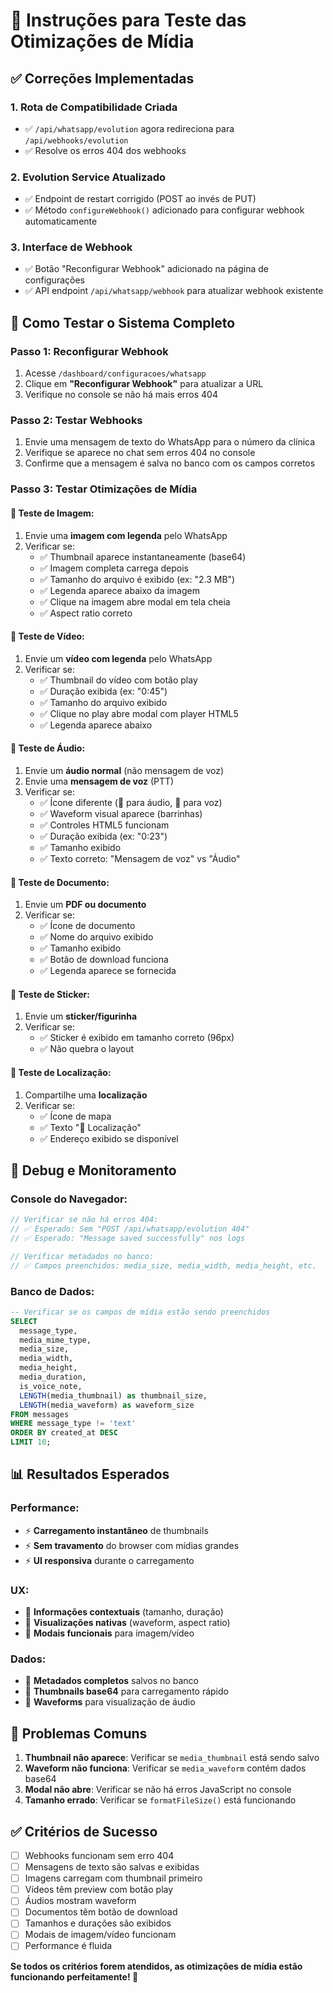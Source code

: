# 🧪 Instruções para Teste das Otimizações de Mídia

## ✅ Correções Implementadas

### 1. **Rota de Compatibilidade Criada**
- ✅ `/api/whatsapp/evolution` agora redireciona para `/api/webhooks/evolution`
- ✅ Resolve os erros 404 dos webhooks

### 2. **Evolution Service Atualizado**
- ✅ Endpoint de restart corrigido (POST ao invés de PUT)
- ✅ Método `configureWebhook()` adicionado para configurar webhook automaticamente

### 3. **Interface de Webhook**
- ✅ Botão "Reconfigurar Webhook" adicionado na página de configurações
- ✅ API endpoint `/api/whatsapp/webhook` para atualizar webhook existente

## 🧪 Como Testar o Sistema Completo

### Passo 1: Reconfigurar Webhook
1. Acesse `/dashboard/configuracoes/whatsapp`
2. Clique em **"Reconfigurar Webhook"** para atualizar a URL
3. Verifique no console se não há mais erros 404

### Passo 2: Testar Webhooks
1. Envie uma mensagem de texto do WhatsApp para o número da clínica
2. Verifique se aparece no chat sem erros 404 no console
3. Confirme que a mensagem é salva no banco com os campos corretos

### Passo 3: Testar Otimizações de Mídia

#### 📸 **Teste de Imagem:**
1. Envie uma **imagem com legenda** pelo WhatsApp
2. Verificar se:
   - ✅ Thumbnail aparece instantaneamente (base64)
   - ✅ Imagem completa carrega depois
   - ✅ Tamanho do arquivo é exibido (ex: "2.3 MB")
   - ✅ Legenda aparece abaixo da imagem
   - ✅ Clique na imagem abre modal em tela cheia
   - ✅ Aspect ratio correto

#### 🎥 **Teste de Vídeo:**
1. Envie um **vídeo com legenda** pelo WhatsApp
2. Verificar se:
   - ✅ Thumbnail do vídeo com botão play
   - ✅ Duração exibida (ex: "0:45")
   - ✅ Tamanho do arquivo exibido
   - ✅ Clique no play abre modal com player HTML5
   - ✅ Legenda aparece abaixo

#### 🎵 **Teste de Áudio:**
1. Envie um **áudio normal** (não mensagem de voz)
2. Envie uma **mensagem de voz** (PTT)
3. Verificar se:
   - ✅ Ícone diferente (🎵 para áudio, 🎤 para voz)
   - ✅ Waveform visual aparece (barrinhas)
   - ✅ Controles HTML5 funcionam
   - ✅ Duração exibida (ex: "0:23")
   - ✅ Tamanho exibido
   - ✅ Texto correto: "Mensagem de voz" vs "Áudio"

#### 📄 **Teste de Documento:**
1. Envie um **PDF ou documento**
2. Verificar se:
   - ✅ Ícone de documento
   - ✅ Nome do arquivo exibido
   - ✅ Tamanho exibido
   - ✅ Botão de download funciona
   - ✅ Legenda aparece se fornecida

#### 🎨 **Teste de Sticker:**
1. Envie um **sticker/figurinha**
2. Verificar se:
   - ✅ Sticker é exibido em tamanho correto (96px)
   - ✅ Não quebra o layout

#### 📍 **Teste de Localização:**
1. Compartilhe uma **localização**
2. Verificar se:
   - ✅ Ícone de mapa
   - ✅ Texto "📍 Localização"
   - ✅ Endereço exibido se disponível

## 🔧 Debug e Monitoramento

### Console do Navegador:
```javascript
// Verificar se não há erros 404:
// ✅ Esperado: Sem "POST /api/whatsapp/evolution 404"
// ✅ Esperado: "Message saved successfully" nos logs

// Verificar metadados no banco:
// ✅ Campos preenchidos: media_size, media_width, media_height, etc.
```

### Banco de Dados:
```sql
-- Verificar se os campos de mídia estão sendo preenchidos
SELECT 
  message_type,
  media_mime_type,
  media_size,
  media_width,
  media_height,
  media_duration,
  is_voice_note,
  LENGTH(media_thumbnail) as thumbnail_size,
  LENGTH(media_waveform) as waveform_size
FROM messages 
WHERE message_type != 'text'
ORDER BY created_at DESC 
LIMIT 10;
```

## 📊 Resultados Esperados

### Performance:
- ⚡ **Carregamento instantâneo** de thumbnails
- ⚡ **Sem travamento** do browser com mídias grandes
- ⚡ **UI responsiva** durante o carregamento

### UX:
- 🎯 **Informações contextuais** (tamanho, duração)
- 🎯 **Visualizações nativas** (waveform, aspect ratio)
- 🎯 **Modais funcionais** para imagem/vídeo

### Dados:
- 💾 **Metadados completos** salvos no banco
- 💾 **Thumbnails base64** para carregamento rápido
- 💾 **Waveforms** para visualização de áudio

## 🚨 Problemas Comuns

1. **Thumbnail não aparece**: Verificar se `media_thumbnail` está sendo salvo
2. **Waveform não funciona**: Verificar se `media_waveform` contém dados base64
3. **Modal não abre**: Verificar se não há erros JavaScript no console
4. **Tamanho errado**: Verificar se `formatFileSize()` está funcionando

## ✅ Critérios de Sucesso

- [ ] Webhooks funcionam sem erro 404
- [ ] Mensagens de texto são salvas e exibidas
- [ ] Imagens carregam com thumbnail primeiro
- [ ] Vídeos têm preview com botão play
- [ ] Áudios mostram waveform
- [ ] Documentos têm botão de download
- [ ] Tamanhos e durações são exibidos
- [ ] Modais de imagem/vídeo funcionam
- [ ] Performance é fluida

**Se todos os critérios forem atendidos, as otimizações de mídia estão funcionando perfeitamente! 🎉**